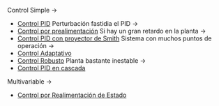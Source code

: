 Control Simple → 
- [Control PID](Control%20PID.md)
Perturbación fastidia el PID →
- [Control por prealimentación](Control%20por%20prealimentación.md)
Si hay un gran retardo en la planta ->
- [Control PID con proyector de Smith](Control%20PID%20con%20proyector%20de%20Smith.md)
Sistema con muchos puntos de operación → 
- [Control Adaptativo](Control%20Adaptativo.md)
- [Control Robusto](Control%20Robusto.md)
Planta bastante inestable →
- [Control PID en cascada](Control%20PID%20en%20cascada.md)

Multivariable →
- [Control por Realimentación de Estado](Control%20por%20realimentación%20de%20estado.md)

